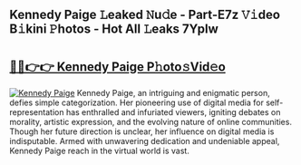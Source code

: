 ## Kennedy Paige 𝙻eaked 𝙽u𝚍e - Part-E7z 𝚅𝚒deo B𝚒kini 𝙿hotos - Hot All 𝙻eaks 7Yplw

# <h2><a href="http://ld0exhv.urlbe.top/?page=Kennedy+Paige">🔗🔗👉👉 Kennedy Paige P𝚑oto𝚜Vid𝚎o</a></h2>

[![Kennedy Paige](https://i.imgur.com/eBuTRDB.gif)](http://ld0exhv.urlbe.top/?page=Kennedy+Paige)
Kennedy Paige, an intriguing and enigmatic person, defies simple categorization. Her pioneering use of digital media for self-representation has enthralled and infuriated viewers, igniting debates on morality, artistic expression, and the evolving nature of online communities. Though her future direction is unclear, her influence on digital media is indisputable. Armed with unwavering dedication and undeniable appeal, Kennedy Paige reach in the virtual world is vast.
